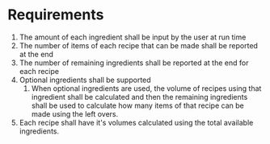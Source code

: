 # Requirements
1. The amount of each ingredient shall be input by the user at run time
1. The number of items of each recipe that can be made shall be reported at the end
1. The number of remaining ingredients shall be reported at the end for each recipe
1. Optional ingredients shall be supported
    1. When optional ingredients are used, the volume of recipes using that ingredient shall be calculated and then the remaining ingredients shall be used to calculate how many items of that recipe can be made using the left overs.
1. Each recipe shall have it's volumes calculated using the total available ingredients.
